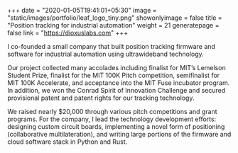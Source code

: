 +++
date = "2020-01-05T19:41:01+05:30"
image = "static/images/portfolio/leaf_logo_tiny.png"
showonlyimage = false
title = "Position tracking for industrial automation"
weight = 21
generatepage = false
link = "https://dioxuslabs.com"
+++

I co-founded a small company that built position tracking firmware and software for industrial automation using ultrawideband technology.

Our project collected many accolades including finalist for MIT’s Lemelson Student Prize, finalist for the MIT 100K Pitch competition, semifinalist for MIT 100K Accelerate, and acceptance into the MIT Fuse incubator program. In addition, we won the Conrad Spirit of Innovation Challenge and secured provisional patent and patent rights for our tracking technology.

We raised nearly $20,000 through various pitch competitions and grant programs. For the company, I lead the technology development efforts: designing custom circuit boards, implementing a novel form of positioning (collaborative multilateration), and writing large portions of the firmware and cloud software stack in Python and Rust.
